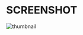 # SCREENSHOT

![thumbnail](https://github.com/code-bymanish/html-Css-project-2/assets/167522780/00898b78-8751-4340-979e-95c12ddc7a59)
